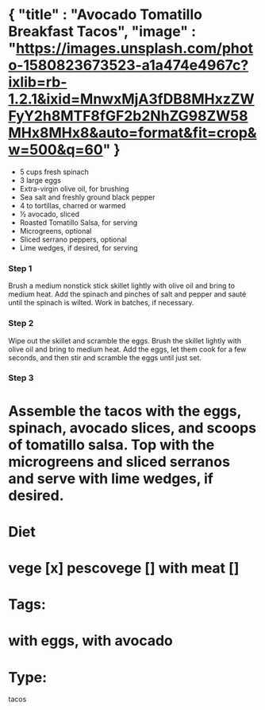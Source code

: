 {
    "title" : "Avocado Tomatillo Breakfast Tacos",
    "image" : "https://images.unsplash.com/photo-1580823673523-a1a474e4967c?ixlib=rb-1.2.1&ixid=MnwxMjA3fDB8MHxzZWFyY2h8MTF8fGF2b2NhZG98ZW58MHx8MHx8&auto=format&fit=crop&w=500&q=60"
}
===

- 5 cups fresh spinach
- 3 large eggs
- Extra-virgin olive oil, for brushing
- Sea salt and freshly ground black pepper
- 4 to tortillas, charred or warmed
- ½ avocado, sliced
- Roasted Tomatillo Salsa, for serving
- Microgreens, optional
- Sliced serrano peppers, optional
- Lime wedges, if desired, for serving

### Step 1
Brush a medium nonstick stick skillet lightly with olive oil and bring to medium heat. Add the spinach and pinches of salt and pepper and sauté until the spinach is wilted. Work in batches, if necessary.
### Step 2
Wipe out the skillet and scramble the eggs. Brush the skillet lightly with olive oil and bring to medium heat. Add the eggs, let them cook for a few seconds, and then stir and scramble the eggs until just set.
### Step 3
Assemble the tacos with the eggs, spinach, avocado slices, and scoops of tomatillo salsa. Top with the microgreens and sliced serranos and serve with lime wedges, if desired.
===
# Diet
vege        [x]
pescovege   []
with meat   []
===
# Tags: 
with eggs, with avocado
===
# Type:
tacos

